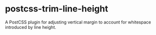 # postcss-trim-line-height
A PostCSS plugin for adjusting vertical margin to account for whitespace introduced by line height.

